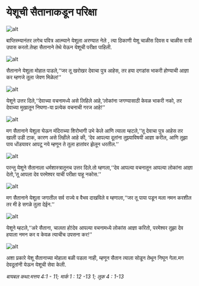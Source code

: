 # ‌‌‌येशूची सैतानाकडून परिक्षा

![alt](https://cdn.door43.org/obs/jpg/360px/obs-en-25-01.jpg)

‌‌‌बाप्तिस्म्यानंतर लगेच पवित्र आत्म्याने येशूला अरण्यात नेले , त्या ठिकाणी येशू चाळीस दिवस व चाळीस रात्री उपास करतो.‌‌‌तेव्हा सैतानाने तेथे येऊन येशूची परीक्षा पाहिली.

![alt](https://cdn.door43.org/obs/jpg/360px/obs-en-25-02.jpg)

‌‌‌सैतानाने येशूला मोहात पाडले,‘‘जर तू खरोखर देवाचा पुत्र आहेस, तर हया दगडांस भाकरी होण्याची आज्ञा कर म्हणजे तूला जेवण मिळेल!’’

![alt](https://cdn.door43.org/obs/jpg/360px/obs-en-25-03.jpg)

‌‌‌येशूने उत्तर दिले,‘‘देवाच्या वचनामध्ये असे लिहिले आहे,‘लोकांना जगण्यासाठी केवळ भाकरी नको, तर देवाच्या मुखातून निघणा-या प्रत्येक वचनाची गरज आहे!’’

![alt](https://cdn.door43.org/obs/jpg/360px/obs-en-25-04.jpg)

‌‌‌मग सैतानाने येशूला घेऊन मंदिराच्या शिरोभागी उभे केले आणि त्याला म्हटले,‘‘तू देवाचा पुत्र आहेस तर खाली उडी टाक, कारण असे लिहीले आहे की, ‘देव आपल्या दूतांना तुझ्याविषयी आज्ञा करील, आणि तुझा पाय धोंडयावर आपटू नये म्हणून ते तूला हातांवर झेलून धरतील.’’

![alt](https://cdn.door43.org/obs/jpg/360px/obs-en-25-05.jpg)

‌‌‌परन्तु येशूने सैतानाला धर्मशास्त्रातूनच उत्तर दिले.‌‌‌तो म्हणला,‘‘देव आपल्या वचनातून आपल्या लोकांना आज्ञा देतो,‘तू आपला देव परमेश्वर याची परीक्षा पाहू नकोस.’’

![alt](https://cdn.door43.org/obs/jpg/360px/obs-en-25-06.jpg)

‌‌‌मग सैतानाने येशूला जगातील सर्व राज्ये व वैभव दाखविले व म्हणाला,‘‘जर तू  पाया पडून मला नमन करशील तर मी हे सगळे तुला देईन.’’

![alt](https://cdn.door43.org/obs/jpg/360px/obs-en-25-07.jpg)

‌‌‌येशूने म्हटले,‘‘अरे सैताना, चालता हो!‌‌‌देव आपल्या वचनामध्ये लोकांस आज्ञा करितो, परमेश्वर तुझा देव हयाला नमन कर व केवळ त्याचीच उपसना कर!’’

![alt](https://cdn.door43.org/obs/jpg/360px/obs-en-25-08.jpg)

‌‌‌अशा प्रकारे येशू सैतानाच्या मोहाला बळी पडला नाही, म्हणून सैतान त्याला सोडून तेथून निघून गेला.‌‌‌मग देवदूतांनी येऊन येशूची सेवा केली.

_‌‌‌बायबल कथा:‌‌‌मत्तय 4:1 - 11; मार्क 1 : 12 -13 1; लूक 4 : 1-13_